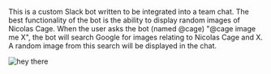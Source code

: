 This is a custom Slack bot written to be integrated into a team chat. The best functionality of the bot is the ability to display random images of Nicolas Cage. When the user asks the bot (named @cage) "@cage image me X", the bot will search Google for images relating to Nicolas Cage and X. A random image from this search will be displayed in the chat.

![hey there](https://s-media-cache-ak0.pinimg.com/originals/f0/3d/4f/f03d4f73818801f321119dae52823c0e.jpg)